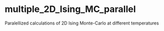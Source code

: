 # multiple_2D_Ising_MC_parallel
Paralellized calculations of 2D Ising Monte-Carlo at different temperatures
